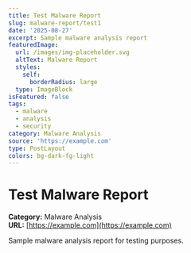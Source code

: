 ```yaml
---
title: Test Malware Report
slug: malware-report/test1
date: '2025-08-27'
excerpt: Sample malware analysis report
featuredImage:
  url: /images/img-placeholder.svg
  altText: Malware Report
  styles:
    self:
      borderRadius: large
  type: ImageBlock
isFeatured: false
tags:
  - malware
  - analysis
  - security
category: Malware Analysis
source: 'https://example.com'
type: PostLayout
colors: bg-dark-fg-light
---
```



# Test Malware Report

**Category:** Malware Analysis  
**URL:** [https://example.com](https://example.com)  

Sample malware analysis report for testing purposes.

